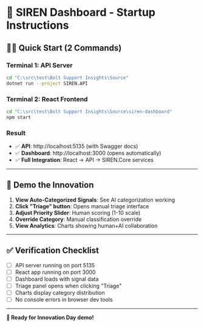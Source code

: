 # 🚨 SIREN Dashboard - Startup Instructions

## 🏃‍♂️ **Quick Start (2 Commands)**

### **Terminal 1: API Server**
```bash
cd "C:\src\test\Bolt Support Insights\Source"
dotnet run --project SIREN.API
```

### **Terminal 2: React Frontend**
```bash
cd "C:\src\test\Bolt Support Insights\Source\siren-dashboard"
npm start
```

### **Result**
- ✅ **API**: http://localhost:5135 (with Swagger docs)
- ✅ **Dashboard**: http://localhost:3000 (opens automatically)
- ✅ **Full Integration**: React → API → SIREN.Core services

---

## 🎯 **Demo the Innovation**

1. **View Auto-Categorized Signals**: See AI categorization working
2. **Click "Triage" button**: Opens manual triage interface
3. **Adjust Priority Slider**: Human scoring (1-10 scale) 
4. **Override Category**: Manual classification override
5. **View Analytics**: Charts showing human+AI collaboration

---

## ✅ **Verification Checklist**

- [ ] API server running on port 5135
- [ ] React app running on port 3000
- [ ] Dashboard loads with signal data
- [ ] Triage panel opens when clicking "Triage"
- [ ] Charts display category distribution
- [ ] No console errors in browser dev tools

---

**🎉 Ready for Innovation Day demo!**
